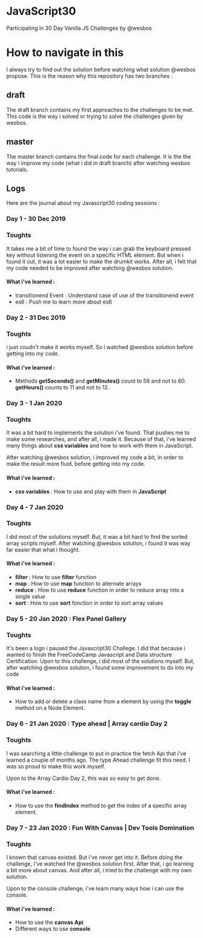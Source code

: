 # JavaScript30
Participating in 30 Day Vanilla JS Challenges by @wesbos

# How to navigate in this
I always try to find out the solution before watching what solution @wesbos propose. This is the reason why this repository has two branches :
## draft
The draft branch contains my first approaches to the challenges to be met. This code is the way i solved or trying to solve the challenges given by wesbos.
## master
The master branch contains the final code for each challenge. It is the the way i improve my code (what i did in draft branch) after watching wesbos tutorials.
## Logs
Here are the journal about my Javascript30 coding sessions :
### Day 1 - 30 Dec 2019
### Toughts
It takes me a bit of time to found the way i can grab the keyboard pressed key without listening the event on a specific HTML element. But when i found it out, it was a lot easier to make the drumkit works. After all, i felt that my code needed to be improved after watching @wesbos solution.
#### What i've learned :
- transitionend Event : Understand case of use of the transitionend event
- es6 : Push me to learn more about es6

### Day 2 - 31 Dec 2019
### Toughts
i just coudn't make it works myself. So i watched @wesbos solution before getting into my code.
#### What i've learned :
- Methods **getSeconds()** and **getMinutes()** count to 59 and not to 60. **getHours()** counts to 11 and not to 12.

### Day 3 - 1 Jan 2020
### Toughts
It was a bit hard to implements the solution i've found. That pushes me to make some researches, and after all, i made it. Because of that, i've learned many things about **css variables** and how to work with them in JavaScript.

After watching @wesbos solution, i improved my code a bit, in order to make the result more fluid. before getting into my code.
#### What i've learned :
- **css variables** : How to use and play with them in **JavaScript**

### Day 4 - 7 Jan 2020
### Toughts
I did most of the solutions myself. But, it was a bit hard to find the sorted array scripts myself. After watching @wesbos solution, i found it was way far easier that what i thought.

#### What i've learned :
- **filter** : How to use **filter** function
- **map** : How to use **map** function to alternate arrays
- **reduce** : How to use **reduce** function in order to reduce array into a single value
- **sort** : How to use **sort** fonction in order to sort array values

### Day 5 - 20 Jan 2020 : Flex Panel Gallery
### Toughts
It's been a logn i paused the Javascript30 Challege. I did that because i wanted to finish the FreeCodeCamp Javascript and Data structure Certification. Upon to this challenge, i did most of the solutions myself. But, after watching @wesbos solution, i found some improvement to do into my code

#### What i've learned :
- How to add or delete a class name from a element by using the **toggle** method on a Node Element.

### Day 6 - 21 Jan 2020 : Type ahead | Array cardio Day 2
### Toughts
I was searching a little challenge to put in practice the fetch Api that i've learned a couple of months ago. The type Ahead challenge fit this need. I was so proud to make this work myself.

Upon to the Array Cardio Day 2, this was so easy to get done.

#### What i've learned :
- How to use the **findIndex** method to get the index of a specific array element.

### Day 7 - 23 Jan 2020 : Fun With Canvas | Dev Tools Domination
### Toughts
I known that canvas existed. But i've never get into it. Before doing the challenge, i've watched the @wesbos solution first. After that, i go learning a bit more about canvas. And after all, i tried to the challenge with my own solution.

Upon to the console challenge, i've learn many ways how i can use the console.

#### What i've learned :
- How to use the **canvas Api**
- Different ways to use **console**